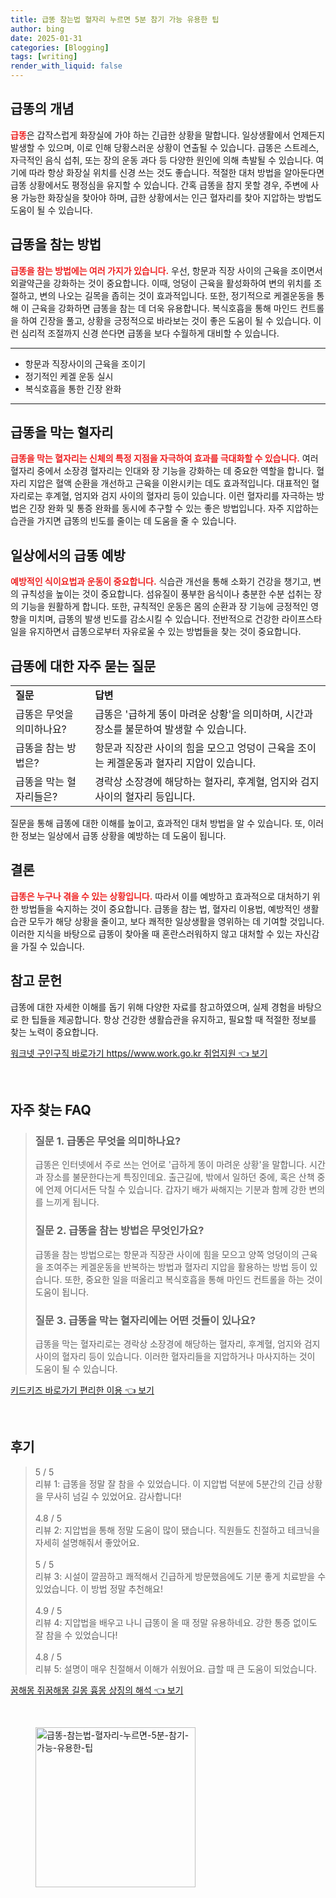 ```yaml
---
title: 급똥 참는법 혈자리 누르면 5분 참기 가능 유용한 팁
author: bing
date: 2025-01-31
categories: [Blogging]
tags: [writing]
render_with_liquid: false
---
```



<h2 id='급똥의 개념'>급똥의 개념</h2>

<p><b><span style="color: #ee2323;">급똥</span></b>은 갑작스럽게 화장실에 가야 하는 긴급한 상황을 말합니다. 일상생활에서 언제든지 발생할 수 있으며, 이로 인해 당황스러운 상황이 연출될 수 있습니다. 급똥은 스트레스, 자극적인 음식 섭취, 또는 장의 운동 과다 등 다양한 원인에 의해 촉발될 수 있습니다. 여기에 따라 항상 화장실 위치를 신경 쓰는 것도 좋습니다. 적절한 대처 방법을 알아둔다면 급똥 상황에서도 평정심을 유지할 수 있습니다. 간혹 급똥을 참지 못할 경우, 주변에 사용 가능한 화장실을 찾아야 하며, 급한 상황에서는 인근 혈자리를 찾아 지압하는 방법도 도움이 될 수 있습니다.</p>

<h2 id='급똥을 참는 방법'>급똥을 참는 방법</h2>

<p><b><span style="color: #ee2323;">급똥을 참는 방법에는 여러 가지가 있습니다.</span></b> 우선, 항문과 직장 사이의 근육을 조이면서 외괄약근을 강화하는 것이 중요합니다. 이때, 엉덩이 근육을 활성화하여 변의 위치를 조절하고, 변의 나오는 길목을 좁히는 것이 효과적입니다. 또한, 정기적으로 케겔운동을 통해 이 근육을 강화하면 급똥을 참는 데 더욱 유용합니다. 복식호흡을 통해 마인드 컨트롤을 하여 긴장을 풀고, 상황을 긍정적으로 바라보는 것이 좋은 도움이 될 수 있습니다. 이런 심리적 조절까지 신경 쓴다면 급똥을 보다 수월하게 대비할 수 있습니다.</p>

<hr />

<ul>
    <li>항문과 직장사이의 근육을 조이기</li>
    <li>정기적인 케겔 운동 실시</li>
    <li>복식호흡을 통한 긴장 완화</li>
</ul>

<hr />

<h2 id='급똥을 막는 혈자리'>급똥을 막는 혈자리</h2>

<p><b><span style="color: #ee2323;">급똥을 막는 혈자리는 신체의 특정 지점을 자극하여 효과를 극대화할 수 있습니다.</span></b> 여러 혈자리 중에서 소장경 혈자리는 인대와 장 기능을 강화하는 데 중요한 역할을 합니다. 혈자리 지압은 혈액 순환을 개선하고 근육을 이완시키는 데도 효과적입니다. 대표적인 혈자리로는 후계혈, 엄지와 검지 사이의 혈자리 등이 있습니다. 이런 혈자리를 자극하는 방법은 긴장 완화 및 통증 완화를 동시에 추구할 수 있는 좋은 방법입니다. 자주 지압하는 습관을 가지면 급똥의 빈도를 줄이는 데 도움을 줄 수 있습니다.</p>

<h2 id='일상에서의 급똥 예방'>일상에서의 급똥 예방</h2>

<p><b><span style="color: #ee2323;">예방적인 식이요법과 운동이 중요합니다.</span></b> 식습관 개선을 통해 소화기 건강을 챙기고, 변의 규칙성을 높이는 것이 중요합니다. 섬유질이 풍부한 음식이나 충분한 수분 섭취는 장의 기능을 원활하게 합니다. 또한, 규칙적인 운동은 몸의 순환과 장 기능에 긍정적인 영향을 미치며, 급똥의 발생 빈도를 감소시킬 수 있습니다. 전반적으로 건강한 라이프스타일을 유지하면서 급똥으로부터 자유로울 수 있는 방법들을 찾는 것이 중요합니다.</p>

<h2 id='급똥에 대한 자주 묻는 질문'>급똥에 대한 자주 묻는 질문</h2>

<table>
    <tr>
        <td><b>질문</b></td>
        <td><b>답변</b></td>
    </tr>
    <tr>
        <td>급똥은 무엇을 의미하나요?</td>
        <td>급똥은 '급하게 똥이 마려운 상황'을 의미하며, 시간과 장소를 불문하여 발생할 수 있습니다.</td>
    </tr>
    <tr>
        <td>급똥을 참는 방법은?</td>
        <td>항문과 직장관 사이의 힘을 모으고 엉덩이 근육을 조이는 케겔운동과 혈자리 지압이 있습니다.</td>
    </tr>
    <tr>
        <td>급똥을 막는 혈자리들은?</td>
        <td>경락상 소장경에 해당하는 혈자리, 후계혈, 엄지와 검지 사이의 혈자리 등입니다.</td>
    </tr>
</table>

<p>질문을 통해 급똥에 대한 이해를 높이고, 효과적인 대처 방법을 알 수 있습니다. 또, 이러한 정보는 일상에서 급똥 상황을 예방하는 데 도움이 됩니다.</p>

<h2 id='결론'>결론</h2>

<p><b><span style="color: #ee2323;">급똥은 누구나 겪을 수 있는 상황입니다.</span></b> 따라서 이를 예방하고 효과적으로 대처하기 위한 방법들을 숙지하는 것이 중요합니다. 급똥을 참는 법, 혈자리 이용법, 예방적인 생활습관 모두가 해당 상황을 줄이고, 보다 쾌적한 일상생활을 영위하는 데 기여할 것입니다. 이러한 지식을 바탕으로 급똥이 찾아올 때 혼란스러워하지 않고 대처할 수 있는 자신감을 가질 수 있습니다.</p>

<h2 id='참고 문헌'>참고 문헌</h2>

<p>급똥에 대한 자세한 이해를 돕기 위해 다양한 자료를 참고하였으며, 실제 경험을 바탕으로 한 팁들을 제공합니다. 항상 건강한 생활습관을 유지하고, 필요할 때 적절한 정보를 찾는 노력이 중요합니다.</p>


<p><a class="click-button" title="워크넷 구인구직 바로가기 https//www.work.go.kr 취업지원" href="https://aptwhite.github.io/posts/%EC%9B%8C%ED%81%AC%EB%84%B7-%EA%B5%AC%EC%9D%B8%EA%B5%AC%EC%A7%81-%EB%B0%94%EB%A1%9C%EA%B0%80%EA%B8%B0-httpswww.work.go.kr-%EC%B7%A8%EC%97%85%EC%A7%80%EC%9B%90/" rel="dofollow">워크넷 구인구직 바로가기 https//www.work.go.kr 취업지원 👈 보기</a></p><br>
<h2 id='자주_찾는_FAQ'>자주 찾는 FAQ</h2>
<div itemscope="" itemtype="https://schema.org/FAQPage"> 
<blockquote> 
<div itemscope="" itemprop="mainEntity" itemtype="https://schema.org/Question"> 
<h3 itemprop="name">질문 1. 급똥은 무엇을 의미하나요?</h3> 
<div itemscope="" itemprop="acceptedAnswer" itemtype="https://schema.org/Answer"> 
<span itemprop="text"> 
<p>급똥은 인터넷에서 주로 쓰는 언어로 '급하게 똥이 마려운 상황'을 말합니다. 시간과 장소를 불문한다는게 특징인데요. 출근길에, 밖에서 일하던 중에, 혹은 산책 중에 언제 어디서든 닥칠 수 있습니다. 갑자기 배가 싸해지는 기분과 함께 강한 변의를 느끼게 됩니다.</p> 
</span> 
</div> 
</div> 
<div itemscope="" itemprop="mainEntity" itemtype="https://schema.org/Question"> 
<h3 itemprop="name">질문 2. 급똥을 참는 방법은 무엇인가요?</h3> 
<div itemscope="" itemprop="acceptedAnswer" itemtype="https://schema.org/Answer"> 
<span itemprop="text"> 
<p>급똥을 참는 방법으로는 항문과 직장관 사이에 힘을 모으고 양쪽 엉덩이의 근육을 조여주는 케겔운동을 반복하는 방법과 혈자리 지압을 활용하는 방법 등이 있습니다. 또한, 중요한 일을 떠올리고 복식호흡을 통해 마인드 컨트롤을 하는 것이 도움이 됩니다.</p> 
</span> 
</div> 
</div> 
<div itemscope="" itemprop="mainEntity" itemtype="https://schema.org/Question"> 
<h3 itemprop="name">질문 3. 급똥을 막는 혈자리에는 어떤 것들이 있나요?</h3> 
<div itemscope="" itemprop="acceptedAnswer" itemtype="https://schema.org/Answer"> 
<span itemprop="text"> 
<p>급똥을 막는 혈자리로는 경락상 소장경에 해당하는 혈자리, 후계혈, 엄지와 검지 사이의 혈자리 등이 있습니다. 이러한 혈자리들을 지압하거나 마사지하는 것이 도움이 될 수 있습니다.</p> 
</span> 
</div> 
</div> 
</blockquote> 
</div>
<p><a class="click-button" title="키드키즈 바로가기 편리한 이용" href="https://aptwhite.github.io/posts/%ED%82%A4%EB%93%9C%ED%82%A4%EC%A6%88-%EB%B0%94%EB%A1%9C%EA%B0%80%EA%B8%B0-%ED%8E%B8%EB%A6%AC%ED%95%9C-%EC%9D%B4%EC%9A%A9/" rel="dofollow">키드키즈 바로가기 편리한 이용 👈 보기</a></p><br>
<h2 id='후기'>후기</h2>
<div itemscope itemtype="https://schema.org/Product">
  <blockquote>
  <div itemprop="review" itemscope itemtype="https://schema.org/Review">
      <div itemprop="reviewRating" itemscope itemtype="https://schema.org/Rating"> <span itemprop="ratingValue">5</span> / <span itemprop="bestRating">5</span> </div>
      <span itemprop="reviewBody">리뷰 1: 급똥을 정말 잘 참을 수 있었습니다. 이 지압법 덕분에 5분간의 긴급 상황을 무사히 넘길 수 있었어요. 감사합니다!</span>
  </div>
  <br>
  <div itemprop="review" itemscope itemtype="https://schema.org/Review">
      <div itemprop="reviewRating" itemscope itemtype="https://schema.org/Rating"> <span itemprop="ratingValue">4.8</span> / <span itemprop="bestRating">5</span> </div>
      <span itemprop="reviewBody">리뷰 2: 지압법을 통해 정말 도움이 많이 됐습니다. 직원들도 친절하고 테크닉을 자세히 설명해줘서 좋았어요.</span>
  </div>
  <br>
  <div itemprop="review" itemscope itemtype="https://schema.org/Review">
      <div itemprop="reviewRating" itemscope itemtype="https://schema.org/Rating"> <span itemprop="ratingValue">5</span> / <span itemprop="bestRating">5</span> </div>
      <span itemprop="reviewBody">리뷰 3: 시설이 깔끔하고 쾌적해서 긴급하게 방문했음에도 기분 좋게 치료받을 수 있었습니다. 이 방법 정말 추천해요!</span>
  </div>
  <br>
  <div itemprop="review" itemscope itemtype="https://schema.org/Review">
      <div itemprop="reviewRating" itemscope itemtype="https://schema.org/Rating"> <span itemprop="ratingValue">4.9</span> / <span itemprop="bestRating">5</span> </div>
      <span itemprop="reviewBody">리뷰 4: 지압법을 배우고 나니 급똥이 올 때 정말 유용하네요. 강한 통증 없이도 잘 참을 수 있었습니다!</span>
  </div>
  <br>
  <div itemprop="review" itemscope itemtype="https://schema.org/Review">
      <div itemprop="reviewRating" itemscope itemtype="https://schema.org/Rating"> <span itemprop="ratingValue">4.8</span> / <span itemprop="bestRating">5</span> </div>
      <span itemprop="reviewBody">리뷰 5: 설명이 매우 친절해서 이해가 쉬웠어요. 급할 때 큰 도움이 되었습니다.</span>
  </div>
  </blockquote>
</div>
<p><a class="click-button" title="꿈해몽 쥐꿈해몽 길몽 흉몽 상징의 해석" href="https://aptwhite.github.io/posts/%EA%BF%88%ED%95%B4%EB%AA%BD-%EC%A5%90%EA%BF%88%ED%95%B4%EB%AA%BD-%EA%B8%B8%EB%AA%BD-%ED%9D%89%EB%AA%BD-%EC%83%81%EC%A7%95%EC%9D%98-%ED%95%B4%EC%84%9D/" rel="dofollow">꿈해몽 쥐꿈해몽 길몽 흉몽 상징의 해석 👈 보기</a></p><br>
<figure class="image"><img src="https://aptwhite.github.io/assets/img/thumbnail/급똥-참는법-혈자리-누르면-5분-참기-가능-유용한-팁.webp" alt="급똥-참는법-혈자리-누르면-5분-참기-가능-유용한-팁" width="256" height="256"></figure>